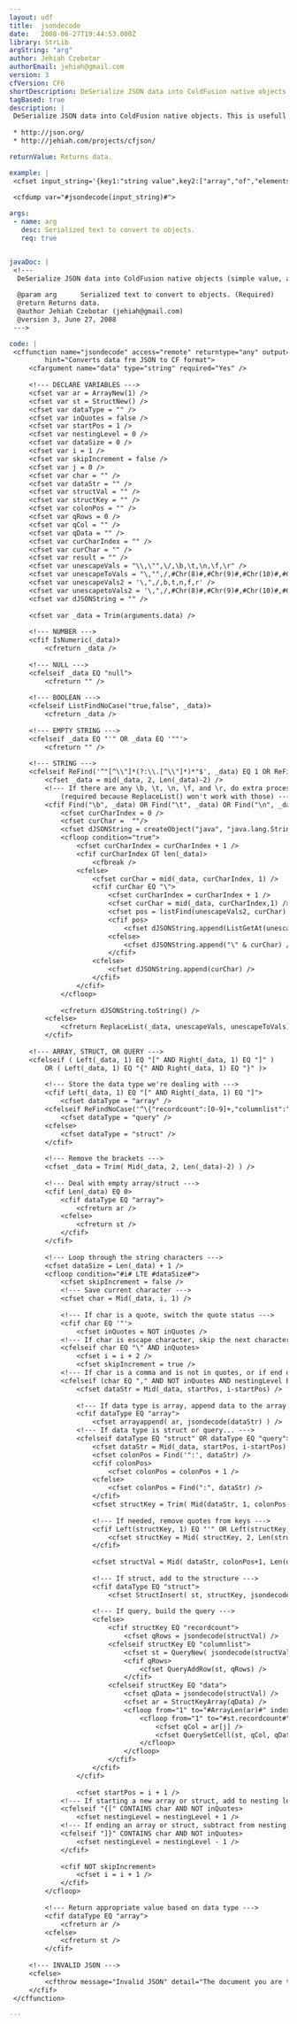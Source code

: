 ```yaml
---
layout: udf
title:  jsondecode
date:   2008-06-27T19:44:53.000Z
library: StrLib
argString: "arg"
author: Jehiah Czebotar
authorEmail: jehiah@gmail.com
version: 3
cfVersion: CF6
shortDescription: DeSerialize JSON data into ColdFusion native objects (simple value, array, structure, query)
tagBased: true
description: |
 DeSerialize JSON data into ColdFusion native objects. This is usefull for manipulating data passed back from the browser using AJAX where JSON is the data format.
  
 * http://json.org/
 * http://jehiah.com/projects/cfjson/

returnValue: Returns data.

example: |
 <cfset input_string='{key1:"string value",key2:["array","of","elements"],key3:123}'>
 
 <cfdump var="#jsondecode(input_string)#">

args:
 - name: arg
   desc: Serialized text to convert to objects.
   req: true


javaDoc: |
 <!---
  DeSerialize JSON data into ColdFusion native objects (simple value, array, structure, query)
  
  @param arg      Serialized text to convert to objects. (Required)
  @return Returns data. 
  @author Jehiah Czebotar (jehiah@gmail.com) 
  @version 3, June 27, 2008 
 --->

code: |
 <cffunction name="jsondecode" access="remote" returntype="any" output="no"
         hint="Converts data frm JSON to CF format">
     <cfargument name="data" type="string" required="Yes" />
     
     <!--- DECLARE VARIABLES --->
     <cfset var ar = ArrayNew(1) />
     <cfset var st = StructNew() />
     <cfset var dataType = "" />
     <cfset var inQuotes = false />
     <cfset var startPos = 1 />
     <cfset var nestingLevel = 0 />
     <cfset var dataSize = 0 />
     <cfset var i = 1 />
     <cfset var skipIncrement = false />
     <cfset var j = 0 />
     <cfset var char = "" />
     <cfset var dataStr = "" />
     <cfset var structVal = "" />
     <cfset var structKey = "" />
     <cfset var colonPos = "" />
     <cfset var qRows = 0 />
     <cfset var qCol = "" />
     <cfset var qData = "" />
     <cfset var curCharIndex = "" />
     <cfset var curChar = "" />
     <cfset var result = "" />
     <cfset var unescapeVals = "\\,\"",\/,\b,\t,\n,\f,\r" />
     <cfset var unescapeToVals = "\,"",/,#Chr(8)#,#Chr(9)#,#Chr(10)#,#Chr(12)#,#Chr(13)#" />
     <cfset var unescapeVals2 = '\,",/,b,t,n,f,r' />
     <cfset var unescapetoVals2 = '\,",/,#Chr(8)#,#Chr(9)#,#Chr(10)#,#Chr(12)#,#Chr(13)#' />
     <cfset var dJSONString = "" />
     
     <cfset var _data = Trim(arguments.data) />
     
     <!--- NUMBER --->
     <cfif IsNumeric(_data)>
         <cfreturn _data />
     
     <!--- NULL --->
     <cfelseif _data EQ "null">
         <cfreturn "" />
     
     <!--- BOOLEAN --->
     <cfelseif ListFindNoCase("true,false", _data)>
         <cfreturn _data />
     
     <!--- EMPTY STRING --->
     <cfelseif _data EQ "'" OR _data EQ '""'>
         <cfreturn "" />
     
     <!--- STRING --->
     <cfelseif ReFind('^"[^\\"]*(?:\\.[^\\"]*)*"$', _data) EQ 1 OR ReFind("^'[^\\']*(?:\\.[^\\']*)*'$", _data) EQ 1>
         <cfset _data = mid(_data, 2, Len(_data)-2) />
         <!--- If there are any \b, \t, \n, \f, and \r, do extra processing
             (required because ReplaceList() won't work with those) --->
         <cfif Find("\b", _data) OR Find("\t", _data) OR Find("\n", _data) OR Find("\f", _data) OR Find("\r", _data)>
             <cfset curCharIndex = 0 />
             <cfset curChar =  ""/>
             <cfset dJSONString = createObject("java", "java.lang.StringBuffer").init("") />
             <cfloop condition="true">
                 <cfset curCharIndex = curCharIndex + 1 />
                 <cfif curCharIndex GT len(_data)>
                     <cfbreak />
                 <cfelse>
                     <cfset curChar = mid(_data, curCharIndex, 1) />
                     <cfif curChar EQ "\">
                         <cfset curCharIndex = curCharIndex + 1 />
                         <cfset curChar = mid(_data, curCharIndex,1) />
                         <cfset pos = listFind(unescapeVals2, curChar) />
                         <cfif pos>
                             <cfset dJSONString.append(ListGetAt(unescapetoVals2, pos)) />
                         <cfelse>
                             <cfset dJSONString.append("\" & curChar) />
                         </cfif>
                     <cfelse>
                         <cfset dJSONString.append(curChar) />
                     </cfif>
                 </cfif>
             </cfloop>
             
             <cfreturn dJSONString.toString() />
         <cfelse>
             <cfreturn ReplaceList(_data, unescapeVals, unescapeToVals) />
         </cfif>
     
     <!--- ARRAY, STRUCT, OR QUERY --->
     <cfelseif ( Left(_data, 1) EQ "[" AND Right(_data, 1) EQ "]" )
         OR ( Left(_data, 1) EQ "{" AND Right(_data, 1) EQ "}" )>
         
         <!--- Store the data type we're dealing with --->
         <cfif Left(_data, 1) EQ "[" AND Right(_data, 1) EQ "]">
             <cfset dataType = "array" />
         <cfelseif ReFindNoCase('^\{"recordcount":[0-9]+,"columnlist":"[^"]+","data":\{("[^"]+":\[[^]]*\],?)+\}\}$', _data, 0) EQ 1>
             <cfset dataType = "query" />
         <cfelse>
             <cfset dataType = "struct" />
         </cfif>
         
         <!--- Remove the brackets --->
         <cfset _data = Trim( Mid(_data, 2, Len(_data)-2) ) />
         
         <!--- Deal with empty array/struct --->
         <cfif Len(_data) EQ 0>
             <cfif dataType EQ "array">
                 <cfreturn ar />
             <cfelse>
                 <cfreturn st />
             </cfif>
         </cfif>
         
         <!--- Loop through the string characters --->
         <cfset dataSize = Len(_data) + 1 />
         <cfloop condition="#i# LTE #dataSize#">
             <cfset skipIncrement = false />
             <!--- Save current character --->
             <cfset char = Mid(_data, i, 1) />
             
             <!--- If char is a quote, switch the quote status --->
             <cfif char EQ '"'>
                 <cfset inQuotes = NOT inQuotes />
             <!--- If char is escape character, skip the next character --->
             <cfelseif char EQ "\" AND inQuotes>
                 <cfset i = i + 2 />
                 <cfset skipIncrement = true />
             <!--- If char is a comma and is not in quotes, or if end of string, deal with data --->
             <cfelseif (char EQ "," AND NOT inQuotes AND nestingLevel EQ 0) OR i EQ Len(_data)+1>
                 <cfset dataStr = Mid(_data, startPos, i-startPos) />
                 
                 <!--- If data type is array, append data to the array --->
                 <cfif dataType EQ "array">
                     <cfset arrayappend( ar, jsondecode(dataStr) ) />
                 <!--- If data type is struct or query... --->
                 <cfelseif dataType EQ "struct" OR dataType EQ "query">
                     <cfset dataStr = Mid(_data, startPos, i-startPos) />
                     <cfset colonPos = Find('":', dataStr) />
                     <cfif colonPos>
                         <cfset colonPos = colonPos + 1 />    
                     <cfelse>
                         <cfset colonPos = Find(":", dataStr) />    
                     </cfif>
                     <cfset structKey = Trim( Mid(dataStr, 1, colonPos-1) ) />
                     
                     <!--- If needed, remove quotes from keys --->
                     <cfif Left(structKey, 1) EQ "'" OR Left(structKey, 1) EQ '"'>
                         <cfset structKey = Mid( structKey, 2, Len(structKey)-2 ) />
                     </cfif>
                     
                     <cfset structVal = Mid( dataStr, colonPos+1, Len(dataStr)-colonPos ) />
                     
                     <!--- If struct, add to the structure --->
                     <cfif dataType EQ "struct">
                         <cfset StructInsert( st, structKey, jsondecode(structVal) ) />
                     
                     <!--- If query, build the query --->
                     <cfelse>
                         <cfif structKey EQ "recordcount">
                             <cfset qRows = jsondecode(structVal) />
                         <cfelseif structKey EQ "columnlist">
                             <cfset st = QueryNew( jsondecode(structVal) ) />
                             <cfif qRows>
                                 <cfset QueryAddRow(st, qRows) />
                             </cfif>
                         <cfelseif structKey EQ "data">
                             <cfset qData = jsondecode(structVal) />
                             <cfset ar = StructKeyArray(qData) />
                             <cfloop from="1" to="#ArrayLen(ar)#" index="j">
                                 <cfloop from="1" to="#st.recordcount#" index="qRows">
                                     <cfset qCol = ar[j] />
                                     <cfset QuerySetCell(st, qCol, qData[qCol][qRows], qRows) />
                                 </cfloop>
                             </cfloop>
                         </cfif>
                     </cfif>
                 </cfif>
                 
                 <cfset startPos = i + 1 />
             <!--- If starting a new array or struct, add to nesting level --->
             <cfelseif "{[" CONTAINS char AND NOT inQuotes>
                 <cfset nestingLevel = nestingLevel + 1 />
             <!--- If ending an array or struct, subtract from nesting level --->
             <cfelseif "]}" CONTAINS char AND NOT inQuotes>
                 <cfset nestingLevel = nestingLevel - 1 />
             </cfif>
             
             <cfif NOT skipIncrement>
                 <cfset i = i + 1 />
             </cfif>
         </cfloop>
         
         <!--- Return appropriate value based on data type --->
         <cfif dataType EQ "array">
             <cfreturn ar />
         <cfelse>
             <cfreturn st />
         </cfif>
     
     <!--- INVALID JSON --->
     <cfelse>
         <cfthrow message="Invalid JSON" detail="The document you are trying to jsondecode is not in valid JSON format" />
     </cfif>
 </cffunction>

---
```


